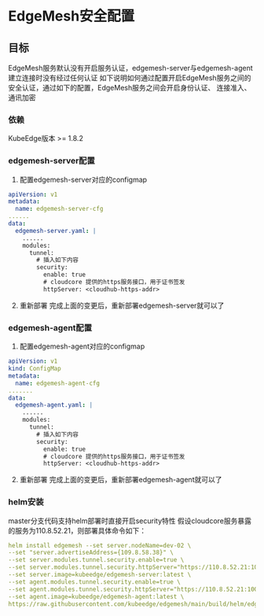 # EdgeMesh安全配置

## 目标
  EdgeMesh服务默认没有开启服务认证，edgemesh-server与edgemesh-agent建立连接时没有经过任何认证
  如下说明如何通过配置开启EdgeMesh服务之间的安全认证，通过如下的配置，EdgeMesh服务之间会开启身份认证、
  连接准入、通讯加密

### 依赖
KubeEdge版本 >= 1.8.2

### edgemesh-server配置
1. 配置edgemesh-server对应的configmap
```yaml
apiVersion: v1
metadata:
  name: edgemesh-server-cfg
......
data:
  edgemesh-server.yaml: |
    ......
    modules:
      tunnel:
        # 插入如下内容
        security:
          enable: true
          # cloudcore 提供的https服务接口，用于证书签发
          httpServer: <cloudhub-https-addr>
```
2. 重新部署
完成上面的变更后，重新部署edgemesh-server就可以了

### edgemesh-agent配置
1. 配置edgemesh-agent对应的configmap
```yaml
apiVersion: v1
kind: ConfigMap
metadata:
  name: edgemesh-agent-cfg
.......
data:
  edgemesh-agent.yaml: |
    ......
    modules:
      tunnel:
        # 插入如下内容
        security:
          enable: true
          # cloudcore 提供的https服务接口，用于证书签发
          httpServer: <cloudhub-https-addr>
  ```
2. 重新部署
完成上面的变更后，重新部署edgemesh-agent就可以了

### helm安装
master分支代码支持helm部署时直接开启security特性
假设cloudcore服务暴露的服务为110.8.52.21，则部署具体命令如下：
```yaml
helm install edgemesh --set server.nodeName=dev-02 \
--set "server.advertiseAddress={109.8.58.38}" \
--set server.modules.tunnel.security.enable=true \
--set server.modules.tunnel.security.httpServer="https://110.8.52.21:10002" \
--set server.image=kubeedge/edgemesh-server:latest \
--set agent.modules.tunnel.security.enable=true \
--set agent.modules.tunnel.security.httpServer="https://110.8.52.21:10002" \
--set agent.image=kubeedge/edgemesh-agent:latest \
https://raw.githubusercontent.com/kubeedge/edgemesh/main/build/helm/edgemesh.tgz
```
